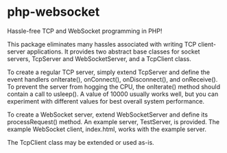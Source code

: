 # php-websocket
Hassle-free TCP and WebSocket programming in PHP!

This package eliminates many hassles associated with writing TCP client-server applications. It provides two abstract base classes for socket servers, TcpServer and WebSocketServer, and a TcpClient class.

To create a regular TCP server, simply extend TcpServer and define the event handlers onIterate(), onConnect(), onDisconnect(), and onReceive(). To prevent the server from hogging the CPU, the onIterate() method should contain a call to usleep(). A value of 10000 usually works well, but you can experiment with different values for best overall system performance.

To create a WebSocket server, extend WebSocketServer and define its processRequest() method. An example server, TestServer, is provided. The example WebSocket client, index.html, works with the example server.

The TcpClient class may be extended or used as-is.
